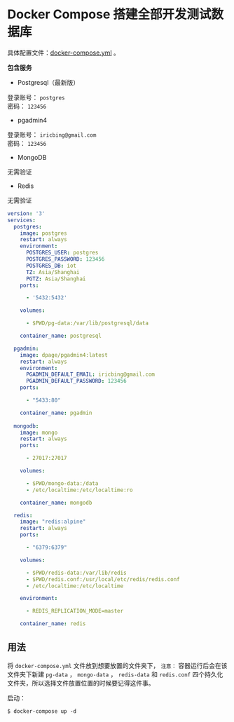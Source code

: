 # Docker Compose 搭建全部开发测试数据库

具体配置文件：[docker-compose.yml](assets/files/docker-compose.yml) 。

**包含服务**

* Postgresql（最新版） <br />

登录账号： `postgres` <br />
密码： `123456`

* pgadmin4 <br />

登录账号： `iricbing@gmail.com` <br />
密码： `123456`

* MongoDB <br />

无需验证

* Redis <br />

无需验证

``` yml
version: '3'
services:
  postgres:
    image: postgres
    restart: always
    environment:
      POSTGRES_USER: postgres
      POSTGRES_PASSWORD: 123456
      POSTGRES_DB: iot
      TZ: Asia/Shanghai
      PGTZ: Asia/Shanghai
    ports:

      - '5432:5432'

    volumes:

      - $PWD/pg-data:/var/lib/postgresql/data

    container_name: postgresql

  pgadmin:
    image: dpage/pgadmin4:latest
    restart: always
    environment: 
      PGADMIN_DEFAULT_EMAIL: iricbing@gmail.com
      PGADMIN_DEFAULT_PASSWORD: 123456
    ports:

      - "5433:80"

    container_name: pgadmin
      
  mongodb:
    image: mongo
    restart: always
    ports:

      - 27017:27017

    volumes:

      - $PWD/mongo-data:/data
      - /etc/localtime:/etc/localtime:ro

    container_name: mongodb

  redis:
    image: "redis:alpine"
    restart: always
    ports:

      - "6379:6379"

    volumes:

      - $PWD/redis-data:/var/lib/redis
      - $PWD/redis.conf:/usr/local/etc/redis/redis.conf
      - /etc/localtime:/etc/localtime

    environment:

      - REDIS_REPLICATION_MODE=master

    container_name: redis

```

## 用法

将 `docker-compose.yml` 文件放到想要放置的文件夹下， `注意：` 容器运行后会在该文件夹下新建 `pg-data` ， `mongo-data` ， `redis-data` 和 `redis.conf` 四个持久化文件夹，所以选择文件放置位置的时候要记得这件事。

启动：

``` shell
$ docker-compose up -d
```
